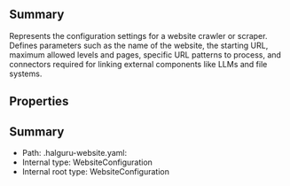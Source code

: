 <!--
title: .halguru-website.yaml
version: 1.0.0+62a79eb7c455dc244ea9db083fc0bfdac5d67dd0
generated: true
date: 2025-03-29T15:15:58Z
node: This file is generated by the command-line program: `halguru manual --generate-docs`
-->


## Summary

Represents the configuration settings for a website crawler or scraper.
Defines parameters such as the name of the website, the starting URL,
maximum allowed levels and pages, specific URL patterns to process,
and connectors required for linking external components like LLMs and file systems.

## Properties


## Summary

* Path: .halguru-website.yaml:
* Internal type: WebsiteConfiguration
* Internal root type: WebsiteConfiguration
